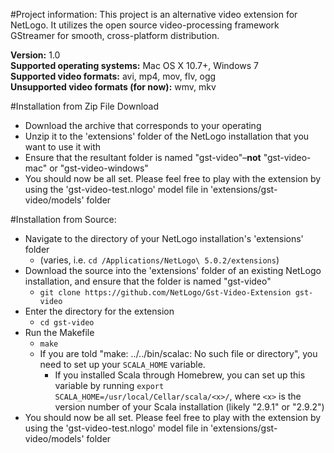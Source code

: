 #Project information:
This project is an alternative video extension for NetLogo.  It utilizes the open source video-processing framework GStreamer for smooth, cross-platform distribution.

__Version:__ 1.0<br>
__Supported operating systems:__ Mac OS X 10.7+, Windows 7<br>
__Supported video formats:__ avi, mp4, mov, flv, ogg<br>
<b>Unsupported video formats (for now):</b> wmv, mkv

#Installation from Zip File Download
* Download the archive that corresponds to your operating
* Unzip it to the 'extensions' folder of the NetLogo installation that you want to use it with
* Ensure that the resultant folder is named "gst-video"–<b>not</b> "gst-video-mac" or "gst-video-windows"
* You should now be all set.  Please feel free to play with the extension by using the 'gst-video-test.nlogo' model file in 'extensions/gst-video/models' folder

#Installation from Source:
* Navigate to the directory of your NetLogo installation's 'extensions' folder
  * (varies, i.e. `cd /Applications/NetLogo\ 5.0.2/extensions`)
* Download the source into the 'extensions' folder of an existing NetLogo installation, and ensure that the folder is named "gst-video" 
  * `git clone https://github.com/NetLogo/Gst-Video-Extension gst-video`
* Enter the directory for the extension
  * `cd gst-video`
* Run the Makefile
  * `make`
  * If you are told "make: ../../bin/scalac: No such file or directory", you need to set up your `SCALA_HOME` variable.
    * If you installed Scala through Homebrew, you can set up this variable by running `export SCALA_HOME=/usr/local/Cellar/scala/<x>/`, where `<x>` is the version number of your Scala installation (likely "2.9.1" or "2.9.2")
* You should now be all set.  Please feel free to play with the extension by using the 'gst-video-test.nlogo' model file in 'extensions/gst-video/models' folder


